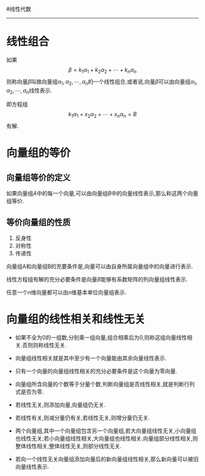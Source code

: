 #线性代数 

---

# 线性组合

如果$$\beta=k_1\alpha_1+k_2\alpha_2+\cdots+k_n\alpha_n$$
则称向量$\beta$叫做向量组$\alpha_1,\alpha_2,\cdots,\alpha_n$的一个线性组合,或者说,向量$\beta$可以由向量组$\alpha_1,\alpha_2,\cdots,\alpha_n$线性表示.

即方程组$$k_1\alpha_1+x_2\alpha_2+\cdots+x_n\alpha_n=B$$有解.

# 向量组的等价

## 向量组等价的定义

如果向量组$A$中的每一个向量,可以由向量组$B$中的向量线性表示,那么称这两个向量组等价.

## 等价向量组的性质

1. 反身性
2. 对称性
3. 传递性

向量组A和向量组B的充要条件是,向量可以由自身所属向量组中的向量进行表示.

线性方程组有解的充分必要条件是向量$B$能够有系数矩阵的列向量组线性表示.

任意一个$n$维向量都可以由$n$维基本单位向量组表示.

# 向量组的线性相关和线性无关

- 如果不全为$0$的一组数,分别乘一组向量,组合相乘后为$0$,则称这组向量线性相关.否则则称线性无关.

- 向量组线性相关就是其中至少有一个向量能由其余向量线性表示.

- 只有一个向量的向量组线性相关的充分必要条件是这个向量为零向量.

- 向量组所含向量的个数等于分量个数,判断向量组是否线性相关,就是判断行列式是否为零.

- 若线性无关,则添加向量,向量组仍无关.

- 若线性有关,则减分量仍有关,若线性无关,则增分量仍无关.

- 两个向量组,其中一个向量组包含另一个向量组,若大向量组线性无关,小向量组也线性无关;若小向量组线性相关,大向量组也线性相关.向量组部分线性相关,则整体线性相关;整体线性无关,则部分线性无关.

- 若向一个线性无关向量组添加向量后的新向量组线性相关,那么新向量可以被旧向量线性表示.